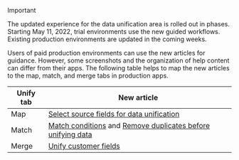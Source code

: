 > [!IMPORTANT]
> The updated experience for the data unification area is rolled out in phases. Starting May 11, 2022, trial environments use the new guided workflows. Existing production environments are updated in the coming weeks. 
>
> Users of paid production environments can use the new articles for guidance. However, some screenshots and the organization of help content can differ from their apps. The following table helps to map the new articles to the map, match, and merge tabs in production apps.
>
> Unify tab  |New article  |
> |---------|---------|
> |Map     |  [Select source fields for data unification](../map-entities.md)       |
> |Match     | [Match conditions](../match-entities.md) and [Remove duplicates before unifying data](../remove-duplicates.md)        |
> |Merge     |  [Unify customer fields](../merge-entities.md)       |
 